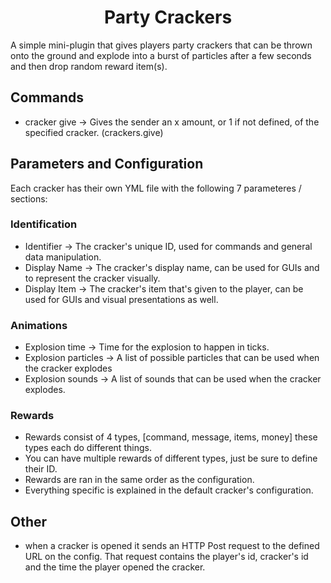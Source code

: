 <h1 align=center>Party Crackers</h1>

A simple mini-plugin that gives players party crackers that can be thrown onto the ground and explode into a burst of particles after a few seconds and then drop random reward item(s).

## Commands

- cracker give <cracker-name> <amount> -> Gives the sender an x amount, or 1 if not defined, of the specified cracker. (crackers.give)

## Parameters and Configuration
Each cracker has their own YML file with the following 7 parameteres / sections:

### Identification
* Identifier -> The cracker's unique ID, used for commands and general data manipulation.
* Display Name -> The cracker's display name, can be used for GUIs and to represent the cracker visually.
* Display Item -> The cracker's item that's given to the player, can be used for GUIs and visual presentations as well.
### Animations
* Explosion time -> Time for the explosion to happen in ticks.
* Explosion particles -> A list of possible particles that can be used when the cracker explodes
* Explosion sounds -> A list of sounds that can be used when the cracker explodes.

### Rewards
* Rewards consist of 4 types, [command, message, items, money] these types each do different things.
* You can have multiple rewards of different types, just be sure to define their ID.
* Rewards are ran in the same order as the configuration.
* Everything specific is explained in the default cracker's configuration.

## Other

* when a cracker is opened it sends an HTTP Post request to the defined URL on the config. That request contains the player's id, cracker's id and the time the player opened the cracker.
